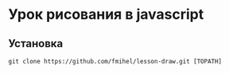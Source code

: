 # Урок рисования в javascript
## Установка

``` git clone https://github.com/fmihel/lesson-draw.git [TOPATH] ```
